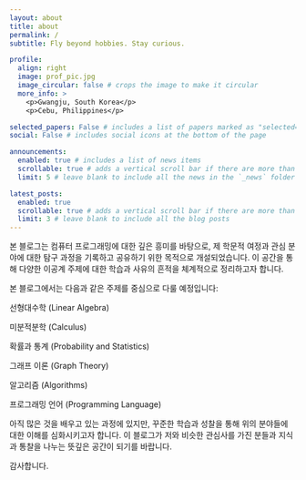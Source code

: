 ```yaml
---
layout: about
title: about
permalink: /
subtitle: Fly beyond hobbies. Stay curious.

profile:
  align: right
  image: prof_pic.jpg
  image_circular: false # crops the image to make it circular
  more_info: >
    <p>Gwangju, South Korea</p>
    <p>Cebu, Philippines</p>

selected_papers: False # includes a list of papers marked as "selected={true}"
social: False # includes social icons at the bottom of the page

announcements:
  enabled: true # includes a list of news items
  scrollable: true # adds a vertical scroll bar if there are more than 3 news items
  limit: 5 # leave blank to include all the news in the `_news` folder

latest_posts:
  enabled: true
  scrollable: true # adds a vertical scroll bar if there are more than 3 new posts items
  limit: 3 # leave blank to include all the blog posts
---
```


본 블로그는 컴퓨터 프로그래밍에 대한 깊은 흥미를 바탕으로, 제 학문적 여정과 관심 분야에 대한 탐구 과정을 기록하고 공유하기 위한 목적으로 개설되었습니다. 이 공간을 통해 다양한 이공계 주제에 대한 학습과 사유의 흔적을 체계적으로 정리하고자 합니다.

본 블로그에서는 다음과 같은 주제를 중심으로 다룰 예정입니다:

선형대수학 (Linear Algebra)

미분적분학 (Calculus)

확률과 통계 (Probability and Statistics)

그래프 이론 (Graph Theory)

알고리즘 (Algorithms)

프로그래밍 언어 (Programming Language)

아직 많은 것을 배우고 있는 과정에 있지만, 꾸준한 학습과 성찰을 통해 위의 분야들에 대한 이해를 심화시키고자 합니다. 이 블로그가 저와 비슷한 관심사를 가진 분들과 지식과 통찰을 나누는 뜻깊은 공간이 되기를 바랍니다.

감사합니다.

